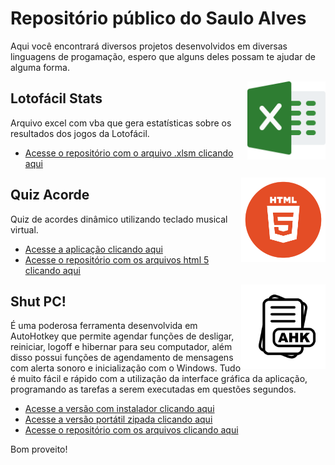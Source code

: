 # Repositório público do Saulo Alves

Aqui você encontrará diversos projetos desenvolvidos em diversas linguagens de progamação, espero que alguns deles possam te ajudar de alguma forma.

<img align="right" src="images/excel.png" width="125">

## Lotofácil Stats

Arquivo excel com vba que gera estatísticas sobre os resultados dos jogos da Lotofácil.
* [Acesse o repositório com o arquivo .xlsm clicando aqui](https://github.com/SauloAlves10/lotofacil-stats)

<img align="right" src="images/html5.png" width="135">

## Quiz Acorde

Quiz de acordes dinâmico utilizando teclado musical virtual.
* [Acesse a aplicação clicando aqui](https://sauloalves10.github.io/quiz-acorde/)
* [Acesse o repositório com os arquivos html 5 clicando aqui](https://github.com/SauloAlves10/quiz-acorde)

<img align="right" src="images/AHK.png" width="135">

## Shut PC!

É uma poderosa ferramenta desenvolvida em AutoHotkey que permite agendar funções de desligar, reiniciar, logoff e hibernar para seu computador, além disso possui funções de agendamento de mensagens com alerta sonoro e inicialização com o Windows. Tudo é muito fácil e rápido com a utilização da interface gráfica da aplicação, programando as tarefas a serem executadas em questões segundos.
* [Acesse a versão com instalador clicando aqui](https://github.com/SauloAlves10/shut-pc/tree/main/Shut%20PC!%201.2%20Installer)
* [Acesse a versão portátil zipada clicando aqui](https://github.com/SauloAlves10/shut-pc/tree/main/Shut%20PC!%201.2%20Portable)
* [Acesse o repositório com os arquivos clicando aqui](https://github.com/SauloAlves10/shut-pc)

Bom proveito!
